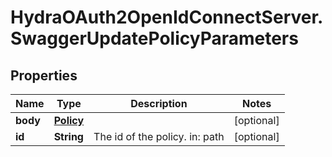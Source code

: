 # HydraOAuth2OpenIdConnectServer.SwaggerUpdatePolicyParameters

## Properties
Name | Type | Description | Notes
------------ | ------------- | ------------- | -------------
**body** | [**Policy**](Policy.md) |  | [optional] 
**id** | **String** | The id of the policy. in: path | [optional] 


